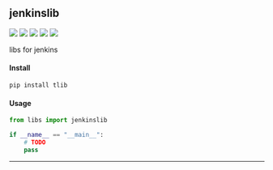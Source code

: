 ## **jenkinslib**
[![](https://img.shields.io/badge/Project-jenkinslib-yellow.svg)]()
[![](https://img.shields.io/badge/Python-2.7-green.svg)]()
[![](https://img.shields.io/badge/Python-3.6-green.svg)]()
[![](https://img.shields.io/badge/Email-tao.xu2008@outlook.com-red.svg)]()
[![](https://img.shields.io/badge/Blog-https://txu2008.github.io-red.svg)][1]

libs for jenkins

#### Install
    pip install tlib

#### Usage
```python
from libs import jenkinslib

if __name__ == "__main__":
    # TODO
    pass
```

        
***
[1]: https://txu2008.github.io